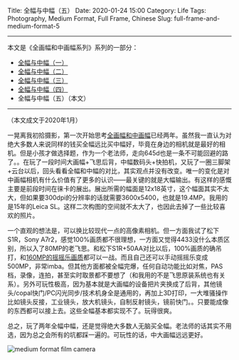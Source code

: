 Title: 全幅与中幅（五）
Date: 2020-01-24 15:00
Category: Life
Tags: Photography, Medium Format, Full Frame, Chinese
Slug: full-frame-and-medium-format-5


---

本文是《全画幅和中画幅系列》系列的一部分：

* [全幅与中幅（一）](/full-frame-and-medium-format-1.html)
* [全幅与中幅（二）](/full-frame-and-medium-format-2.html)
* [全幅与中幅（三）](/full-frame-and-medium-format-3.html)
* [全幅与中幅（四）](/full-frame-and-medium-format-4.html)
* 全幅与中幅（五）（本文）

---

（本文成文于2020年1月）

一晃离我初拾摄影，第一次开始思考[全画幅和中画幅](/full-frame-and-medium-format-1.html)已经两年。虽然我一直认为对绝大多数人来说同样的钱买全幅远比买中幅好，毕竟在身边的相机就是最好的相机。但是小孩才做选择题，作为一个老法师，走向645d也是一条不可能回避的路了。。在玩了一段时间大画幅+飞思后背，中幅数码头+快拍机，又玩了一圈三脚架+云台以后，回头看看全幅和中幅的对比，其实观点并没有改变。唯一的变化是对中画幅相机有什么价值有了更多的认识——最关键的就是大幅输出。有这样的感慨主要是前段时间在徕卡的展出。展出所需的幅面是12x18英寸，这个幅面其实不太大，但如果要300dpi的分辨率的话就需要3600x5400，也就是19.4MP。我用的是15年的Leica SL。这样二次构图的空间就不太大了，也因此去掉了一些比较喜欢的照片。

一个直观的想法是，可以换比较现代一点的高像素相机。但一方面我试了松下S1R，Sony A7r2，感觉100%画质都不很理想，一方面又觉得4433没什么本质区别，所以入了80MP的老飞思。和松下S1R+50AA对比以后，100%画质的确吊打，和[160MP的摇摇乐画质](/resolution-limit-of-135-system-2.html)都可以一战。而且自己还可以手动摇摇乐变成500MP，非常imba。但其他方面都被全幅完爆，任何自动功能比如对焦，PAS档，录像，连拍，甚至实时取景都不要想了（和我用的不是飞思原装系统也有关系）。另外可玩性极高，因为基本就是大画幅的设备把片夹换成了后背，其他镜头/copal快门/PC闪光同步/技术机身全是通用的，再加上3D打印，一大堆骚操作比如镜头反接，工业镜头，放大机镜头，自制反射镜头，镜前快门。。只要能成像的东西都可以接上去。这些全幅基本都实现不了。玩得很爽。

总之，玩了两年全幅中幅，还是觉得绝大多数人无脑买全幅。老法师的话其实不用选，因为总之会所有的坑都踩一遍的。可玩性的话，中大画幅远远更好。

![medium format film camera](/images/medium-format-gx28.jpg)

<script async data-uid="65448d4615" src="https://yage.kit.com/65448d4615/index.js"></script>
